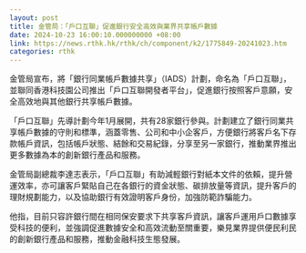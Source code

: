 ```yaml
---
layout: post
title: 金管局：「戶口互聯」促進銀行安全高效與業界共享帳戶數據
date: 2024-10-23 16:00:10.000000000 +08:00
link: https://news.rthk.hk/rthk/ch/component/k2/1775849-20241023.htm
categories: rthk
---
```


金管局宣布，將「銀行同業帳戶數據共享」（IADS）計劃，命名為「戶口互聯」，並聯同香港科技園公司推出「戶口互聯開發者平台」，促進銀行按照客戶意願，安全高效地與其他銀行共享帳戶數據。

「戶口互聯」先導計劃今年1月展開，共有28家銀行參與。計劃建立了銀行同業共享帳戶數據的守則和標準，涵蓋零售、公司和中小企客戶，方便銀行將客戶名下存款帳戶資訊，包括帳戶狀態、結餘和交易紀錄，分享至另一家銀行，推動業界推出更多數據為本的創新銀行產品和服務。

金管局副總裁李達志表示，「戶口互聯」有助減輕銀行對紙本文件的依賴，提升營運效率，亦可讓客戶緊貼自己在各銀行的資金狀態、碳排放量等資訊，提升客戶的理財規劃能力，以及協助銀行有效證明客戶身份，加強防範詐騙能力。

他指，目前只容許銀行間在相同保安要求下共享客戶資訊，讓客戶運用戶口數據享受科技的便利，並強調促進數據安全和高效流動至關重要，樂見業界提供便民利民的創新銀行產品和服務，推動金融科技生態發展。
